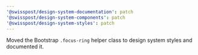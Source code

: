 ```yaml
---
'@swisspost/design-system-documentation': patch
'@swisspost/design-system-components': patch
'@swisspost/design-system-styles': patch
---
```


Moved the Bootstrap `.focus-ring` helper class to design system styles and documented it.
